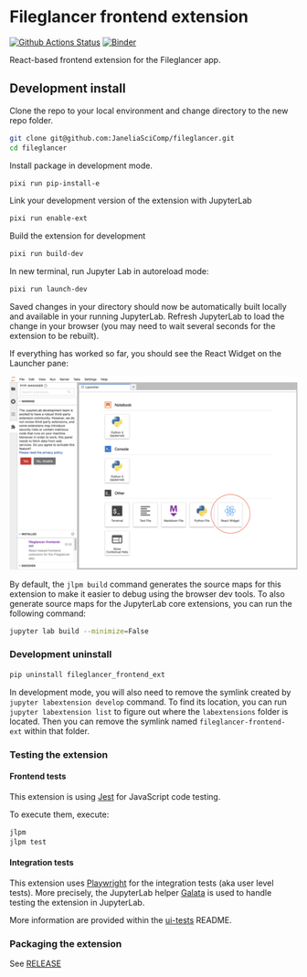# Fileglancer frontend extension

[![Github Actions Status](https://github.com/JaneliaSciComp/fileglancer/workflows/Build/badge.svg)](https://github.com/JaneliaSciComp/fileglancer/actions/workflows/build.yml)
[![Binder](https://mybinder.org/badge_logo.svg)](https://mybinder.org/v2/gh/JaneliaSciComp/fileglancer/main?urlpath=lab)

React-based frontend extension for the Fileglancer app.

## Development install

Clone the repo to your local environment and change directory to the new repo folder.

```bash
git clone git@github.com:JaneliaSciComp/fileglancer.git
cd fileglancer
```

Install package in development mode.

```bash
pixi run pip-install-e
```

Link your development version of the extension with JupyterLab

```bash
pixi run enable-ext
```

Build the extension for development

```bash
pixi run build-dev
```

In new terminal, run Jupyter Lab in autoreload mode:

```bash
pixi run launch-dev
```

Saved changes in your directory should now be automatically built locally and available in your running JupyterLab. Refresh JupyterLab to load the change in your browser (you may need to wait several seconds for the extension to be rebuilt).

If everything has worked so far, you should see the React Widget on the Launcher pane:

![Screenshot of the JupyterLab Launcher panel. In the bottom section, titled "Other", the square tile with the title "React Widget" is circled](./assets/img/JupyterLab-launcher.png)

By default, the `jlpm build` command generates the source maps for this extension to make it easier to debug using the browser dev tools. To also generate source maps for the JupyterLab core extensions, you can run the following command:

```bash
jupyter lab build --minimize=False
```

### Development uninstall

```bash
pip uninstall fileglancer_frontend_ext
```

In development mode, you will also need to remove the symlink created by `jupyter labextension develop`
command. To find its location, you can run `jupyter labextension list` to figure out where the `labextensions`
folder is located. Then you can remove the symlink named `fileglancer-frontend-ext` within that folder.

### Testing the extension

#### Frontend tests

This extension is using [Jest](https://jestjs.io/) for JavaScript code testing.

To execute them, execute:

```sh
jlpm
jlpm test
```

#### Integration tests

This extension uses [Playwright](https://playwright.dev/docs/intro) for the integration tests (aka user level tests).
More precisely, the JupyterLab helper [Galata](https://github.com/jupyterlab/jupyterlab/tree/master/galata) is used to handle testing the extension in JupyterLab.

More information are provided within the [ui-tests](./ui-tests/README.md) README.

### Packaging the extension

See [RELEASE](RELEASE.md)
